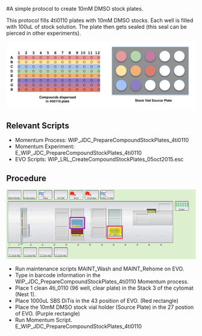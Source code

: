 #A simple protocol to create 10mM DMSO stock plates.

This protocol fills 4ti0110 plates with 10mM DMSO stocks. Each well is filled with 100uL of stock solution. The plate then gets sealed (this seal can be pierced in other experiments). 

![alt text](img/compoundsetup.png "Compound_setup.png")

## Relevant Scripts
- Momentum Process: WIP_JDC_PrepareCompoundStockPlates_4ti0110
- Momentum Experiment: E_WIP_JDC_PrepareCompoundStockPlates_4ti0110
- EVO Scripts: WIP_LRL_CreateCompoundStockPlates_05oct2015.esc

## Procedure
![alt text](img/EVO_deck.png "EVO_deck.png")

- Run maintenance scripts MAINT_Wash and MAINT_Rehome on EVO.
- Type in barcode information in the WIP_JDC_PrepareCompoundStockPlates_4ti0110 Momentum process.
- Place 1 clean 4ti_0110 (96 well, clear plate) in the Stack 3 of the cytomat (Nest 1). 
- Place 1000uL SBS DiTis in the 43 position of EVO. (Red rectangle) 
- Place the 10mM DMSO stock vial holder (Source Plate) in the 27 postion of EVO. (Purple rectangle)
- Run Momentum Script. E_WIP_JDC_PrepareCompoundStockPlates_4ti0110

